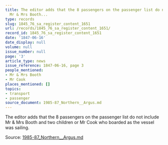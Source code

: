 ```yaml
---
title: The editor adds that the 8 passengers on the passenger list do not include
  Mr & Mrs Booth...
type: records
slug: 1845_76_sa_register_content_1651
url: /records/1845_76_sa_register_content_1651/
record_id: 1845_76_sa_register_content_1651
date: '1847-06-16'
date_display: null
volume: null
issue_number: null
page: '3'
article_type: news
issue_reference: 1847-06-16, page 3
people_mentioned:
- Mr & Mrs Booth
- Mr Cook
places_mentioned: []
topics:
- transport
- passenger
source_document: 1985-87_Northern__Argus.md
---
```


The editor adds that the 8 passengers on the passenger list do not include Mr & Mrs Booth and two children or Mr Cook who boarded as the vessel was sailing.

Source: [1985-87_Northern__Argus.md](/downloads/markdown/1985-87_Northern__Argus.md)
